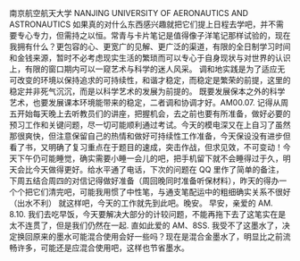 南京航空航天大学
NANJING UNIVERSITY OF AERONAUTICS AND ASTRONAUTICS
如果真的对什么东西感兴趣就把它们提上日程去学吧，并不需要专心专力，但需持之以恒。常青与卡片笔记是值得像子洋笔记那样试验的，现在我拥有什么？更包容的心、更宽广的见解、更广泛的渠道，有限的全日制学习时间和金钱来源，暂时不必考虑现实生活的繁琐而可以专心于自身现状与对世界的认识上，有限的窗口期内可以一窥艺术与科学的迷人风采。
调和地实践是为了适应无可改变的环境以保持追求的可持续性，和谐才稳定，而稳定是繁荣的前提，这里的稳定并非死气沉沉，而是以科学艺术的发展为前提的。
既要发展保本之外的科学艺术，也要发展课本环境能带来的稳定，二者调和协调才好。AM00.07.
记得从周五开始每天晚上去听教员们的讲座，把握机会，去之前也要有所准备，做好必要的预习工作和关键问题，尽一切可能顺利通过考试。今天的模电深又在上自习了虽然那很爽快，但注意保留自己的热情和做好可持续性工作准备，今天保设没有进步但看了书，又明确了复习重点在于题目的速成，突击作战，但求见效，不可变动！今天下午仍可能睡觉，确实需要小睡一会儿的吧，把手机留下就不会睡得过于久，明天会比今天做得更好。给水平通了电话，下次的问题在 QQ 里作了简单的备注，下周五结合周四的对信记得做好准备（周回晚同时准备听保材料），昨天的得办一个个把它们清完吧，可能我用惯了中性笔，与通支笔配运中的粗细确实关系不很好（出水不利）
就这样吧，今天的工作就先到此吧。晚安。
早安，亲爱的 AM. 8.10. 我们去吃早饭，今天要解决大部分的计较问题，不能再拖下去了这笔实在是太不连贯了，但是我们仍然在一起. 直如此爱的 AM、8SS. 我受不了这墨水了，决定换回原来的墨水可能混合使用会好一些吗？现在是混合金墨水了，明显比之前流畅许多，可能还是应混合使用吧，这样也节省墨水。
